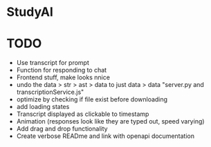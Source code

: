 # StudyAI

# TODO 
- Use transcript for prompt
- Function for responding to chat
- Frontend stuff, make looks nnice
- undo the data > str > ast > data to just data > data "server.py and transcriptionService.js"
- optimize by checking if file exist before downloading
- add loading states
- Transcript displayed as clickable to timestamp
- Animation (responses look like they are typed out, speed varying)
- Add drag and drop functionality
- Create verbose READme and link with openapi documentation
